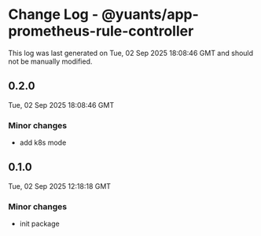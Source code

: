 # Change Log - @yuants/app-prometheus-rule-controller

This log was last generated on Tue, 02 Sep 2025 18:08:46 GMT and should not be manually modified.

## 0.2.0
Tue, 02 Sep 2025 18:08:46 GMT

### Minor changes

- add k8s mode

## 0.1.0
Tue, 02 Sep 2025 12:18:18 GMT

### Minor changes

- init package


